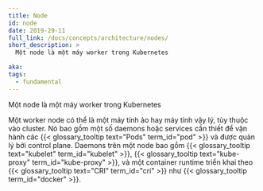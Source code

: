 ```yaml
---
title: Node
id: node
date: 2019-29-11
full_link: /docs/concepts/architecture/nodes/
short_description: >
  Một node là một máy worker trong Kubernetes

aka:
tags:
  - fundamental
---
```


Một node là một máy worker trong Kubernetes

<!--more-->

Một worker node có thể là một máy tính ảo hay máy tính vậy lý, tùy thuộc vào cluster. Nó bao gồm một số daemons hoặc services cần thiết để vận hành các {{< glossary_tooltip text="Pods" term_id="pod" >}} và được quản lý bởi control plane. Daemons trên một node bao gồm {{< glossary_tooltip text="kubelet" term_id="kubelet" >}}, {{< glossary_tooltip text="kube-proxy" term_id="kube-proxy" >}}, và một container runtime triển khai theo {{< glossary_tooltip text="CRI" term_id="cri" >}} như {{< glossary_tooltip term_id="docker" >}}.
